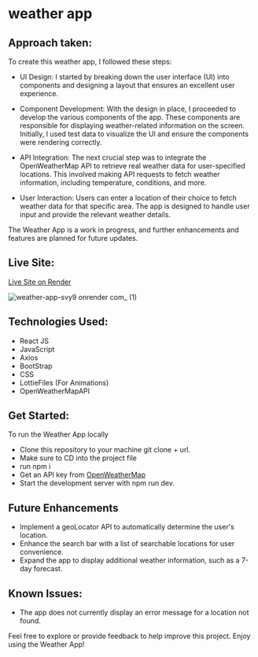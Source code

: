 # weather app

## Approach taken:

To create this weather app, I followed these steps:

- UI Design: I started by breaking down the user interface (UI) into components and designing a layout that ensures an excellent user experience.

- Component Development: With the design in place, I proceeded to develop the various components of the app. These components are responsible for displaying weather-related information on the screen. Initially, I used test data to visualize the UI and ensure the components were rendering correctly.

- API Integration: The next crucial step was to integrate the OpenWeatherMap API to retrieve real weather data for user-specified locations. This involved making API requests to fetch weather information, including temperature, conditions, and more.

- User Interaction: Users can enter a location of their choice to fetch weather data for that specific area. The app is designed to handle user input and provide the relevant weather details.

The Weather App is a work in progress, and further enhancements and features are planned for future updates.

## Live Site:
[Live Site on Render](https://weather-app-svy9.onrender.com/)

![weather-app-svy9 onrender com_ (1)](https://github.com/Master-Code234/weather-app/assets/126014289/f66303f5-feeb-4db8-80f8-56db55664a4f)

## Technologies Used: 
- React JS
- JavaScript
- Axios
- BootStrap
- CSS
- LottieFiles (For Animations)
- OpenWeatherMapAPI

## Get Started:
To run the Weather App locally

- Clone this repository to your machine git clone + url.
- Make sure to CD into the project file
- run npm i
- Get an API key from [OpenWeatherMap](https://openweathermap.org/)
- Start the development server with npm run dev.

## Future Enhancements

- Implement a geoLocator API to automatically determine the user's location.
- Enhance the search bar with a list of searchable locations for user convenience.
- Expand the app to display additional weather information, such as a 7-day forecast.

## Known Issues:
- The app does not currently display an error message for a location not found.

 Feel free to explore or provide feedback to help improve this project. Enjoy using the Weather App!




